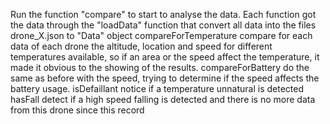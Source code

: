 Run the function "compare" to start to analyse the data.
Each function got the data through the "loadData" function that convert all data into the files drone_X.json to "Data" object compareForTemperature compare for each data of each drone the altitude, location and speed for different temperatures available, so if an area or the speed affect the temperature, it made it obvious to the showing of the results. 
compareForBattery do the same as before with the speed, trying to determine if the speed affects the battery usage. 
isDefaillant notice if a temperature unnatural is detected  hasFall detect if a high speed falling is detected and there is no more data from this drone since this record
